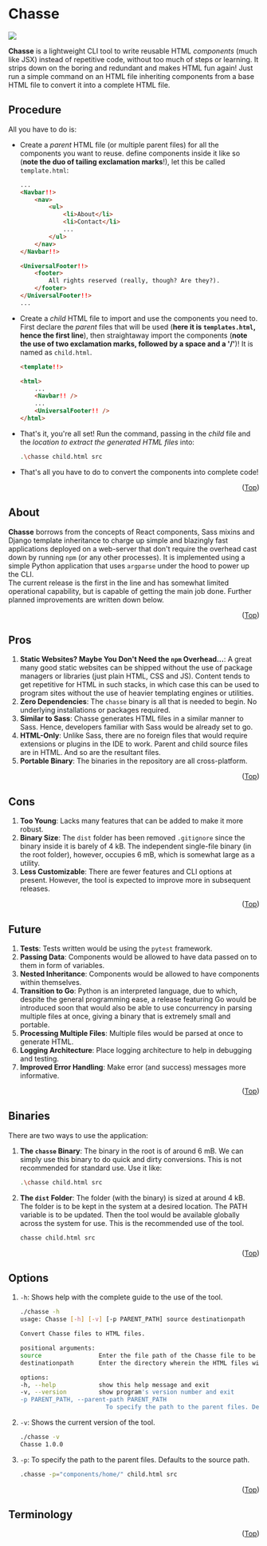 # Chasse

<div id="top"></div>
<span>
    <img src="https://img.shields.io/badge/Python-FFD43B?style=for-the-badge&logo=python&logoColor=blue" />
</span>

**Chasse** is a lightweight CLI tool to write reusable HTML *components* (much like JSX) instead of repetitive code, without too much of steps or learning. It strips down on the boring and redundant and makes HTML fun again! Just run a simple command on an HTML file inheriting components from a base HTML file to convert it into a complete HTML file. 


## Procedure

All you have to do is:
- Create a *parent* HTML file (or multiple parent files) for all the components you want to reuse. define components inside it like so (**note the duo of tailing exclamation marks**!), let this be called `template.html`:
  
    ```html
    ...
    <Navbar!!>
        <nav>
            <ul>
                <li>About</li>
                <li>Contact</li>
                ...
            </ul>
        </nav>
    </Navbar!!>

    <UniversalFooter!!>
        <footer>
            All rights reserved (really, though? Are they?).
        </footer>
    </UniversalFooter!!>
    ...
    ```
- Create a *child* HTML file to import and use the components you need to. First declare the *parent* files that will be used (**here it is `templates.html`, hence the first line**), then straightaway import the components (**note the use of two exclamation marks, followed by a space and a '/'**)! It is named as `child.html`.
  
    ```html
    <template!!>
    
    <html>
        ...
        <Navbar!! />
        ...
        <UniversalFooter!! />
    </html>
    ```
- That's it, you're all set! Run the command, passing in the *child* file and the *location to extract the generated HTML files* into:
    ```sh
    .\chasse child.html src
    ```
- That's all you have to do to convert the components into complete code!
    
<p align="right">(<a href="#top">Top</a>)</p>


## About

**Chasse** borrows from the concepts of React components, Sass mixins and Django template inheritance to charge up simple and blazingly fast applications deployed on a web-server that don't require the overhead cast down by running `npm` (or any other processes). It is implemented using a simple Python application that uses `argparse` under the hood to power up the CLI. <br />
The current release is the first in the line and has somewhat limited operational capability, but is capable of getting the main job done. Further planned improvements are written down below.

<p align="right">(<a href="#top">Top</a>)</p>


## Pros

1. **Static Websites? Maybe You Don't Need the `npm` Overhead...**: A great many good static websites can be shipped without the use of package managers or libraries (just plain HTML, CSS and JS). Content tends to get repetitive for HTML in such stacks, in which case this can be used to program sites without the use of heavier templating engines or utilities.
1. **Zero Dependencies**: The `chasse` binary is all that is needed to begin. No underlying installations or packages required.
1. **Similar to Sass**: Chasse generates HTML files in a similar manner to Sass. Hence, developers familiar with Sass would be already set to go.
1. **HTML-Only**: Unlike Sass, there are no foreign files that would require extensions or plugins in the IDE to work. Parent and child source files are in HTML. And so are the resultant files.
1. **Portable Binary**: The binaries in the repository are all cross-platform.

<p align="right">(<a href="#top">Top</a>)</p>


## Cons

1. **Too Young**: Lacks many features that can be added to make it more robust.
1. **Binary Size**: The `dist` folder has been removed `.gitignore` since the binary inside it is barely of 4 kB. The independent single-file binary (in the root folder), however, occupies 6 mB, which is somewhat large as a utility.
1. **Less Customizable**: There are fewer features and CLI options at present. However, the tool is expected to improve more in subsequent releases.

<p align="right">(<a href="#top">Top</a>)</p>


## Future

1. **Tests**: Tests written would be using the `pytest` framework.
1. **Passing Data**: Components would be allowed to have data passed on to them in form of variables.
1. **Nested Inheritance**: Components would be allowed to have components within themselves.
1. **Transition to Go**: Python is an interpreted language, due to which, despite the general programming ease, a release featuring Go would be introduced soon that would also be able to use concurrency in parsing multiple files at once, giving a binary that is extremely small and portable.
1. **Processing Multiple Files**: Multiple files would be parsed at once to generate HTML.
1. **Logging Architecture**: Place logging architecture to help in debugging and testing.
1. **Improved Error Handling**: Make error (and success) messages more informative.

<p align="right">(<a href="#top">Top</a>)</p>


## Binaries

There are two ways to use the application:
1. **The `chasse` Binary**: The binary in the root is of around 6 mB. We can simply use this binary to do quick and dirty conversions. This is not recommended for standard use. Use it like:

    ```sh
    .\chasse child.html src
    ```
1. **The `dist` Folder**: The folder (with the binary) is sized at around 4 kB. The folder is to be kept in the system at a desired location. The PATH variable is to be updated. Then the tool would be available globally across the system for use. This is the recommended use of the tool.

    ```sh
    chasse child.html src
    ```

<p align="right">(<a href="#top">Top</a>)</p>


## Options

1. `-h`: Shows help with the complete guide to the use of the tool.
    ```sh
    ./chasse -h
    usage: Chasse [-h] [-v] [-p PARENT_PATH] source destinationpath

    Convert Chasse files to HTML files.

    positional arguments:
    source                Enter the file path of the Chasse file to be converted into an HTML file.
    destinationpath       Enter the directory wherein the HTML files will get stored.

    options:
    -h, --help            show this help message and exit
    -v, --version         show program's version number and exit
    -p PARENT_PATH, --parent-path PARENT_PATH
                            To specify the path to the parent files. Defaults to the source path.
    ```
1. `-v`: Shows the current version of the tool.
    ```sh
    ./chasse -v
    Chasse 1.0.0
    ```
1. `-p`: To specify the path to the parent files. Defaults to the source path.
    ```sh
    .chasse -p="components/home/" child.html src
    ```

<p align="right">(<a href="#top">Top</a>)</p>


## Terminology

<p align="right">(<a href="#top">Top</a>)</p>

